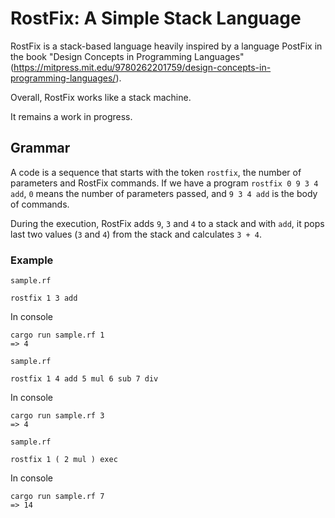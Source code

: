 # RostFix: A Simple Stack Language
RostFix is a stack-based language heavily inspired by a language PostFix in the book "Design Concepts in Programming Languages" (https://mitpress.mit.edu/9780262201759/design-concepts-in-programming-languages/).

Overall, RostFix works like a stack machine. 

It remains a work in progress.

## Grammar
A code is a sequence that starts with the token `rostfix`, the number of parameters and RostFix commands.
If we have a program `rostfix 0 9 3 4 add`, `0` means the number of parameters passed, and `9 3 4 add` is the body of commands.

During the execution, RostFix adds `9`, `3` and `4` to a stack and with `add`, it pops last two values (`3` and `4`) from the stack and calculates `3 + 4`.

### Example

`sample.rf`
```
rostfix 1 3 add
```

In console
```
cargo run sample.rf 1
=> 4
```



`sample.rf`
```
rostfix 1 4 add 5 mul 6 sub 7 div
```

In console
```
cargo run sample.rf 3
=> 4
```


`sample.rf`
```
rostfix 1 ( 2 mul ) exec
```

In console
```
cargo run sample.rf 7
=> 14
```
